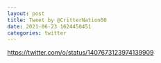 ```yaml
--- 
layout: post 
title: Tweet by @CritterNation00 
date: 2021-06-23 1624450451 
categories: twitter 
--- 
```

https://twitter.com/o/status/1407673123974139909